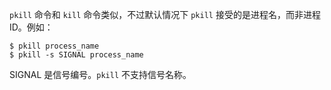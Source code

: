 `pkill` 命令和 `kill` 命令类似，不过默认情况下 `pkill` 接受的是进程名，而非进程 ID。例如：

```shell
$ pkill process_name
$ pkill -s SIGNAL process_name
```

SIGNAL 是信号编号。`pkill` 不支持信号名称。

